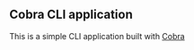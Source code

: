 ## Cobra CLI application

This is a simple CLI application built with [Cobra](https://github.com/spf13/cobra-cli)